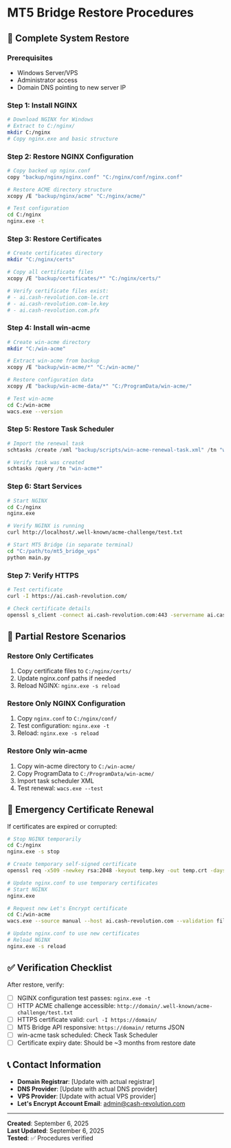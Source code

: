 # MT5 Bridge Restore Procedures

## 🔄 Complete System Restore

### Prerequisites
- Windows Server/VPS
- Administrator access
- Domain DNS pointing to new server IP

### Step 1: Install NGINX
```bash
# Download NGINX for Windows
# Extract to C:/nginx/
mkdir C:/nginx
# Copy nginx.exe and basic structure
```

### Step 2: Restore NGINX Configuration
```bash
# Copy backed up nginx.conf
copy "backup/nginx/nginx.conf" "C:/nginx/conf/nginx.conf"

# Restore ACME directory structure
xcopy /E "backup/nginx/acme" "C:/nginx/acme/"

# Test configuration
cd C:/nginx
nginx.exe -t
```

### Step 3: Restore Certificates
```bash
# Create certificates directory
mkdir "C:/nginx/certs"

# Copy all certificate files
xcopy /E "backup/certificates/*" "C:/nginx/certs/"

# Verify certificate files exist:
# - ai.cash-revolution.com-le.crt
# - ai.cash-revolution.com-le.key
# - ai.cash-revolution.com.pfx
```

### Step 4: Install win-acme
```bash
# Create win-acme directory
mkdir "C:/win-acme"

# Extract win-acme from backup
xcopy /E "backup/win-acme/*" "C:/win-acme/"

# Restore configuration data
xcopy /E "backup/win-acme-data/*" "C:/ProgramData/win-acme/"

# Test win-acme
cd C:/win-acme
wacs.exe --version
```

### Step 5: Restore Task Scheduler
```powershell
# Import the renewal task
schtasks /create /xml "backup/scripts/win-acme-renewal-task.xml" /tn "win-acme renew (acme-v02.api.letsencrypt.org)"

# Verify task was created
schtasks /query /tn "win-acme*"
```

### Step 6: Start Services
```bash
# Start NGINX
cd C:/nginx
nginx.exe

# Verify NGINX is running
curl http://localhost/.well-known/acme-challenge/test.txt

# Start MT5 Bridge (in separate terminal)
cd "C:/path/to/mt5_bridge_vps"
python main.py
```

### Step 7: Verify HTTPS
```bash
# Test certificate
curl -I https://ai.cash-revolution.com/

# Check certificate details
openssl s_client -connect ai.cash-revolution.com:443 -servername ai.cash-revolution.com
```

## 🔧 Partial Restore Scenarios

### Restore Only Certificates
1. Copy certificate files to `C:/nginx/certs/`
2. Update nginx.conf paths if needed
3. Reload NGINX: `nginx.exe -s reload`

### Restore Only NGINX Configuration
1. Copy `nginx.conf` to `C:/nginx/conf/`
2. Test configuration: `nginx.exe -t`
3. Reload: `nginx.exe -s reload`

### Restore Only win-acme
1. Copy win-acme directory to `C:/win-acme/`
2. Copy ProgramData to `C:/ProgramData/win-acme/`
3. Import task scheduler XML
4. Test renewal: `wacs.exe --test`

## 🚨 Emergency Certificate Renewal

If certificates are expired or corrupted:

```bash
# Stop NGINX temporarily
cd C:/nginx
nginx.exe -s stop

# Create temporary self-signed certificate
openssl req -x509 -newkey rsa:2048 -keyout temp.key -out temp.crt -days 1 -nodes -subj "/CN=ai.cash-revolution.com"

# Update nginx.conf to use temporary certificates
# Start NGINX
nginx.exe

# Request new Let's Encrypt certificate
cd C:/win-acme
wacs.exe --source manual --host ai.cash-revolution.com --validation filesystem --webroot "C:/nginx/acme" --accepttos --emailaddress admin@cash-revolution.com --force

# Update nginx.conf to use new certificates
# Reload NGINX
nginx.exe -s reload
```

## ✅ Verification Checklist

After restore, verify:

- [ ] NGINX configuration test passes: `nginx.exe -t`
- [ ] HTTP ACME challenge accessible: `http://domain/.well-known/acme-challenge/test.txt`
- [ ] HTTPS certificate valid: `curl -I https://domain/`
- [ ] MT5 Bridge API responsive: `https://domain/` returns JSON
- [ ] win-acme task scheduled: Check Task Scheduler
- [ ] Certificate expiry date: Should be ~3 months from restore date

## 📞 Contact Information

- **Domain Registrar**: [Update with actual registrar]
- **DNS Provider**: [Update with actual DNS provider]
- **VPS Provider**: [Update with actual VPS provider]
- **Let's Encrypt Account Email**: admin@cash-revolution.com

---

**Created**: September 6, 2025  
**Last Updated**: September 6, 2025  
**Tested**: ✅ Procedures verified